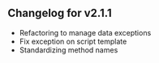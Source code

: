 ## Changelog for v2.1.1

- Refactoring to manage data exceptions
- Fix exception on script template
- Standardizing method names